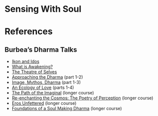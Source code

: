 # Sensing With Soul


# References
##  Burbea’s Dharma Talks
* [Ikon and Idos][1]
* [What is Awakening?][2]
* [The Theatre of Selves][3]
* [Approaching the Dharma][4] (part 1-2)
* [Image, Mythos, Dharma][5] (part 1-3)
* [An Ecology of Love][6] (parts 1-4)
* [The Path of the Imaginal][7] (longer course)
* [Re-enchanting the Cosmos: The Poetry of Perception][8] (longer course)
* [Eros Unfettered][9] (longer course)
* [Foundations of a Soul Making Dharma][10] (longer course)

[1]:	https://dharmaseed.org/teacher/210/?search=ikon+eidos
[2]:	https://dharmaseed.org/teacher/210/talk/50500/
[3]:	https://dharmaseed.org/teacher/210/talk/21819/
[4]:	https://dharmaseed.org/teacher/210/talk/17960/
[5]:	https://dharmaseed.org/retreats/2494/
[6]:	https://dharmaseed.org/retreats/2757/
[7]:	http://dharmaseed.org/retreats/2678
[8]:	https://dharmaseed.org/retreats/3049
[9]:	https://dharmaseed.org/retreats/3270
[10]:	https://dharmaseed.org/retreats/3972/